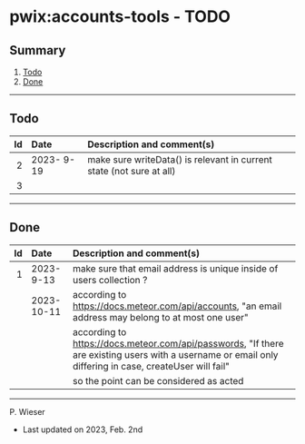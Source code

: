 # pwix:accounts-tools - TODO

## Summary

1. [Todo](#todo)
2. [Done](#done)

---
## Todo

|   Id | Date       | Description and comment(s) |
| ---: | :---       | :---                       |
|    2 | 2023- 9-19 | make sure writeData() is relevant in current state (not sure at all) |
|    3 |  |  |

---
## Done

|   Id | Date       | Description and comment(s) |
| ---: | :---       | :---                       |
|    1 | 2023- 9-13 | make sure that email address is unique inside of users collection ? |
|      | 2023-10-11 | according to https://docs.meteor.com/api/accounts, "an email address may belong to at most one user" |
|      |            | according to https://docs.meteor.com/api/passwords, "If there are existing users with a username or email only differing in case, createUser will fail" |
|      |            | so the point can be considered as acted |

---
P. Wieser
- Last updated on 2023, Feb. 2nd
